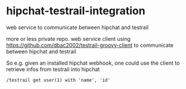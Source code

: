 # hipchat-testrail-integration
web service to communicate between hipchat and testrail

more or less private repo. web service client using https://github.com/dbac2002/testrail-groovy-client to communicate between hipchat and testrail

So e.g. given an installed hipchat webhook, one could use the client to retrieve infos from testrail into hipchat

    /testrail get user(1) with 'name', 'id'

